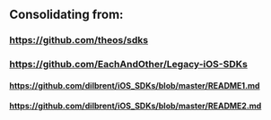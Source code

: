 ## Consolidating from:
### https://github.com/theos/sdks
### https://github.com/EachAndOther/Legacy-iOS-SDKs

#### https://github.com/dilbrent/iOS_SDKs/blob/master/README1.md
#### https://github.com/dilbrent/iOS_SDKs/blob/master/README2.md
